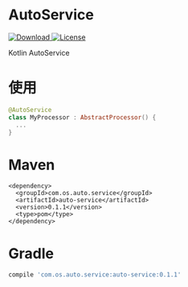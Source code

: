 # AutoService

[ ![Download](https://api.bintray.com/packages/oseven/maven/auto-service/images/download.svg) ](https://bintray.com/oseven/maven/auto-service/_latestVersion)
[![License](https://img.shields.io/badge/license-Apache%202-lightgrey.svg)](https://www.apache.org/licenses/LICENSE-2.0.html)

Kotlin AutoService

# 使用

```kotlin
@AutoService
class MyProcessor : AbstractProcessor() {
  ...
}
```

# Maven

```maven
<dependency>
  <groupId>com.os.auto.service</groupId>
  <artifactId>auto-service</artifactId>
  <version>0.1.1</version>
  <type>pom</type>
</dependency>
```

# Gradle

```gradle
compile 'com.os.auto.service:auto-service:0.1.1'
```

